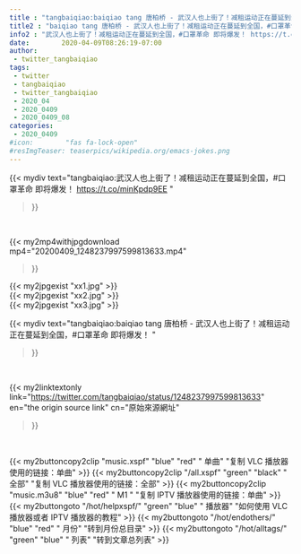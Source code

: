 ```yaml
---
title : "tangbaiqiao:baiqiao tang 唐柏桥 - 武汉人也上街了！减租运动正在蔓延到全国，#口罩革命 即将爆发！ "
title2 : "baiqiao tang 唐柏桥 - 武汉人也上街了！减租运动正在蔓延到全国，#口罩革命 即将爆发！ "
info2 : "武汉人也上街了！减租运动正在蔓延到全国，#口罩革命 即将爆发！ https://t.co/minKpdp9EE "
date:        2020-04-09T08:26:19-07:00
author:
 - twitter_tangbaiqiao
tags:
 - twitter
 - tangbaiqiao
 - twitter_tangbaiqiao
 - 2020_04
 - 2020_0409
 - 2020_0409_08
categories:
 - 2020_0409
#icon:        "fas fa-lock-open"
#resImgTeaser: teaserpics/wikipedia.org/emacs-jokes.png
---
```


{{< mydiv text="tangbaiqiao:武汉人也上街了！减租运动正在蔓延到全国，#口罩革命 即将爆发！ https://t.co/minKpdp9EE "
>}}
<br>


{{< my2mp4withjpgdownload mp4="20200409_1248237997599813633.mp4"
>}}

{{< my2jpgexist "xx1.jpg" >}}<br>
{{< my2jpgexist "xx2.jpg" >}}<br>
{{< my2jpgexist "xx3.jpg" >}}<br>



{{< mydiv text="tangbaiqiao:baiqiao tang 唐柏桥 - 武汉人也上街了！减租运动正在蔓延到全国，#口罩革命 即将爆发！ "
>}}
<br>

{{< my2linktextonly link="https://twitter.com/tangbaiqiao/status/1248237997599813633"
en="the origin source link" cn="原始來源網址"
>}}


<br>

{{< my2buttoncopy2clip "music.xspf"        "blue"   "red"    " 单曲"  "复制 VLC 播放器使用的链接：单曲" >}} {{< my2buttoncopy2clip "/all.xspf"         "green"  "black"  " 全部"  "复制 VLC 播放器使用的链接：全部" >}} {{< my2buttoncopy2clip "music.m3u8"        "blue"   "red"    " M1 "    "复制 IPTV 播放器使用的链接：单曲" >}} {{< my2buttongoto      "/hot/helpxspf/"    "green"  "blue"   " 播放器" "如何使用 VLC 播放器或者 IPTV 播放器的教程" >}} {{< my2buttongoto      "/hot/endothers/"   "blue"   "red"    " 月份"   "转到月份总目录" >}} {{< my2buttongoto      "/hot/alltags/"     "green"  "blue"   " 列表"   "转到文章总列表" >}} 
